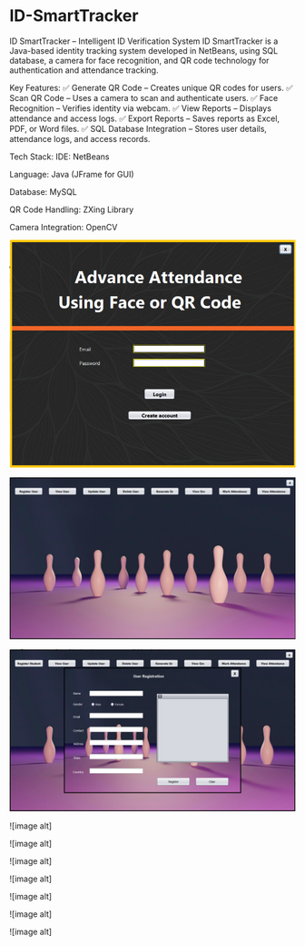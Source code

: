 # ID-SmartTracker

ID SmartTracker – Intelligent ID Verification System
ID SmartTracker is a Java-based identity tracking system developed in NetBeans, using SQL database, a camera for face recognition, and QR code technology for authentication and attendance tracking.

Key Features:
✅ Generate QR Code – Creates unique QR codes for users.
✅ Scan QR Code – Uses a camera to scan and authenticate users.
✅ Face Recognition – Verifies identity via webcam.
✅ View Reports – Displays attendance and access logs.
✅ Export Reports – Saves reports as Excel, PDF, or Word files.
✅ SQL Database Integration – Stores user details, attendance logs, and access records.

Tech Stack:
IDE: NetBeans

Language: Java (JFrame for GUI)

Database: MySQL

QR Code Handling: ZXing Library

Camera Integration: OpenCV

![image alt](https://github.com/source-Wizard/ID-SmartTracker/blob/7122aa153cea9448f34e2ec5e11bffa97eaf8cd1/Screenshot%202025-03-01%20191436.png)

![image alt](https://github.com/source-Wizard/ID-SmartTracker/blob/d58761f8ac4e5d6d5ee7ffbc55becaff7db62ad8/Screenshot%202025-03-01%20192542.png)

![image alt](https://github.com/source-Wizard/ID-SmartTracker/blob/1fc2c50750c74a56e6a2dc61d40326369bed22d6/Screenshot%202025-03-01%20193228.png)

![image alt]

![image alt]

![image alt]

![image alt]

![image alt]

![image alt]

![image alt]
